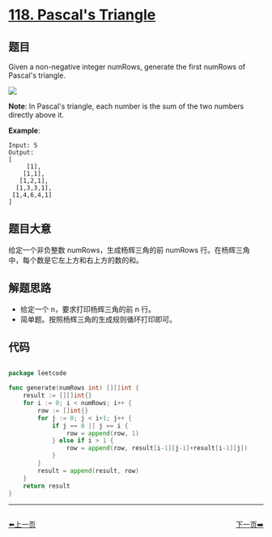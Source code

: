 # [118. Pascal's Triangle](https://leetcode.com/problems/pascals-triangle/)


## 题目

Given a non-negative integer numRows, generate the first numRows of Pascal's triangle.

![](https://upload.wikimedia.org/wikipedia/commons/0/0d/PascalTriangleAnimated2.gif)

**Note**: In Pascal's triangle, each number is the sum of the two numbers directly above it.

**Example**:

```
Input: 5
Output:
[
     [1],
    [1,1],
   [1,2,1],
  [1,3,3,1],
 [1,4,6,4,1]
]
```

## 题目大意

给定一个非负整数 numRows，生成杨辉三角的前 numRows 行。在杨辉三角中，每个数是它左上方和右上方的数的和。


## 解题思路

- 给定一个 n，要求打印杨辉三角的前 n 行。
- 简单题。按照杨辉三角的生成规则循环打印即可。


## 代码

```go

package leetcode

func generate(numRows int) [][]int {
	result := [][]int{}
	for i := 0; i < numRows; i++ {
		row := []int{}
		for j := 0; j < i+1; j++ {
			if j == 0 || j == i {
				row = append(row, 1)
			} else if i > 1 {
				row = append(row, result[i-1][j-1]+result[i-1][j])
			}
		}
		result = append(result, row)
	}
	return result
}

```



----------------------------------------------
<div style="display: flex;justify-content: space-between;align-items: center;">
<p><a href="https://books.halfrost.com/leetcode/ChapterFour/0114.Flatten-Binary-Tree-to-Linked-List/">⬅️上一页</a></p>
<p><a href="https://books.halfrost.com/leetcode/ChapterFour/0120.Triangle/">下一页➡️</a></p>
</div>
